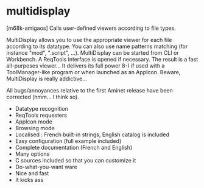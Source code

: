 # multidisplay
[m68k-amigaos] Calls user-defined viewers according to file types.

MultiDisplay allows you to use the appropriate viewer for each file according to
its datatype.
You can also use name patterns matching (for instance "mod", ".script", ...).
MultiDisplay can be started from CLI or Workbench. A ReqTools interface is
opened if necessary.
The result is a fast all-purposes viewer...
It delivers its full power 8-) if used with a ToolManager-like program or when
launched as an AppIcon.
Beware, MultiDisplay is really addictive...

All bugs/annoyances relative to the first Aminet release have been corrected
(hmm... I think so).

+ Datatype recognition
+ ReqTools requesters
+ AppIcon mode
+ Browsing mode
+ Localised : French built-in strings, English catalog is included
+ Easy configuration (full example included)
+ Complete documentation (French and English)
+ Many options
+ C sources included so that you can customize it
+ Do-what-you-want ware
+ Nice and fast
+ It kicks ass

